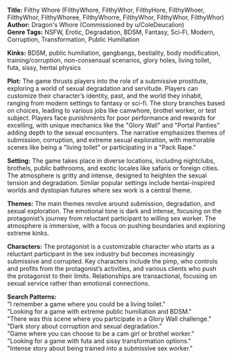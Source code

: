 **Title:** Filthy Whore (FilthyWhore, FilthyWhor, FilthyHore, FilthyWhoer, FilthyWhor, FilthyWhoree, FilthyWhorre, FilthyWhor, FilthyWhor, FilthyWhor)  
**Author:** Dragon's Whore (Commissioned by u/ColeDeucalion)  
**Genre Tags:** NSFW, Erotic, Degradation, BDSM, Fantasy, Sci-Fi, Modern, Corruption, Transformation, Public Humiliation  

**Kinks:** BDSM, public humiliation, gangbangs, bestiality, body modification, training/corruption, non-consensual scenarios, glory holes, living toilet, futa, sissy, hentai physics  

**Plot:** The game thrusts players into the role of a submissive prostitute, exploring a world of sexual degradation and servitude. Players can customize their character’s identity, past, and the world they inhabit, ranging from modern settings to fantasy or sci-fi. The story branches based on choices, leading to various jobs like camwhore, brothel worker, or test subject. Players face punishments for poor performance and rewards for excelling, with unique mechanics like the "Glory Wall" and "Portal Panties" adding depth to the sexual encounters. The narrative emphasizes themes of submission, corruption, and extreme sexual exploration, with memorable scenes like being a "living toilet" or participating in a "Pack Rape."  

**Setting:** The game takes place in diverse locations, including nightclubs, brothels, public bathrooms, and exotic locales like safaris or foreign cities. The atmosphere is gritty and intense, designed to heighten the sexual tension and degradation. Similar popular settings include hentai-inspired worlds and dystopian futures where sex work is a central theme.  

**Themes:** The main themes revolve around submission, degradation, and sexual exploration. The emotional tone is dark and intense, focusing on the protagonist’s journey from reluctant participant to willing sex worker. The atmosphere is immersive, with a focus on pushing boundaries and exploring extreme kinks.  

**Characters:** The protagonist is a customizable character who starts as a reluctant participant in the sex industry but becomes increasingly submissive and corrupted. Key characters include the pimp, who controls and profits from the protagonist’s activities, and various clients who push the protagonist to their limits. Relationships are transactional, focusing on sexual service rather than emotional connections.  

**Search Patterns:**  
"I remember a game where you could be a living toilet."  
"Looking for a game with extreme public humiliation and BDSM."  
"There was this scene where you participate in a Glory Wall challenge."  
"Dark story about corruption and sexual degradation."  
"Game where you can choose to be a cam girl or brothel worker."  
"Looking for a game with futa and sissy transformation options."  
"Intense story about being trained into a submissive sex worker."